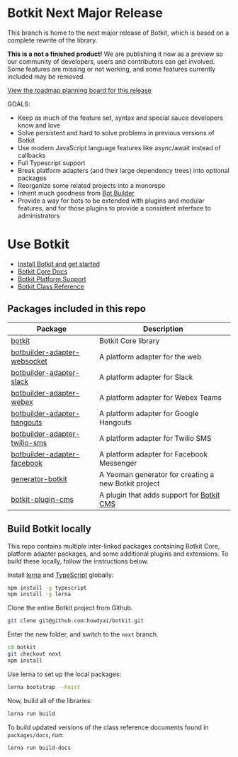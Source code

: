 # Botkit Next Major Release

This branch is home to the next major release of Botkit, which is based on a complete rewrite of the library.

**This is a not a finished product!** We are publishing it now as a preview so our community of 
developers, users and contributors can get involved. Some features are missing or not working,
and some features currently included may be removed. 

<a href="https://github.com/howdyai/botkit/projects/9">View the roadmap planning board for this release</a>

GOALS:
* Keep as much of the feature set, syntax and special sauce developers know and love
* Solve persistent and hard to solve problems in previous versions of Botkit
* Use modern JavaScript language features like async/await instead of callbacks
* Full Typescript support
* Break platform adapters (and their large dependency trees) into optional packages
* Reorganize some related projects into a monorepo
* Inherit much goodness from [Bot Builder](https://github.com/microsoft/botbuilder-js)
* Provide a way for bots to be extended with plugins and modular features, and for those plugins to provide a consistent interface to administrators


# Use Botkit

* [Install Botkit and get started](packages/botkit#readme)
* [Botkit Core Docs](packages/docs/index.md)
* [Botkit Platform Support](packages/docs/platforms/index.md)
* [Botkit Class Reference](packages/docs/reference/index.md)

## Packages included in this repo

| Package | Description
|--- |---
| [botkit](packages/botkit) | Botkit Core library
| [botbuilder-adapter-websocket](packages/botbuilder-adapter-websocket) | A platform adapter for the web
| [botbuilder-adapter-slack](packages/botbuilder-adapter-slack) | A platform adapter for Slack
| [botbuilder-adapter-webex](packages/botbuilder-adapter-webex) | A platform adapter for Webex Teams
| [botbuilder-adapter-hangouts](packages/botbuilder-adapter-hangouts) | A platform adapter for Google Hangouts
| [botbuilder-adapter-twilio-sms](packages/botbuilder-adapter-twilio-sms) | A platform adapter for Twilio SMS
| [botbuilder-adapter-facebook](packages/botbuilder-facebook) | A platform adapter for Facebook Messenger
| [generator-botkit](packages/generator-botkit) | A Yeoman generator for creating a new Botkit project
| [botkit-plugin-cms](packages/botkit-plugin-cms) | A plugin that adds support for [Botkit CMS](https://github.com/howdyai/botkit-cms)

## Build Botkit locally

This repo contains multiple inter-linked packages containing Botkit Core, platform adapter packages, and some additional plugins and extensions.
To build these locally, follow the instructions below.

Install [lerna](https://github.com/lerna/lerna) and [TypeScript](https://www.typescriptlang.org/) globally:

```bash
npm install -g typescript
npm install -g lerna
```

Clone the entire Botkit project from Github.

```bash
git clone git@github.com:howdyai/botkit.git
```

Enter the new folder, and switch to the `next` branch.

```bash
cd botkit
git checkout next
npm install
```

Use lerna to set up the local packages:

```bash
lerna bootstrap --hoist
```

Now, build all of the libraries:

```bash
lerna run build
```

To build updated versions of the class reference documents found in `packages/docs`, run:

```bash
lerna run build-docs
```
